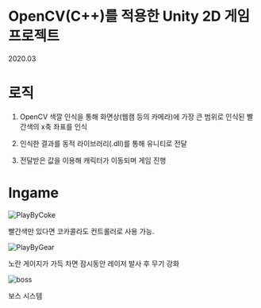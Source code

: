 # OpenCV(C++)를 적용한 Unity 2D 게임 프로젝트

2020.03

# 로직

1. OpenCV 색깔 인식을 통해 화면상(웹캠 등의 카메라)에 가장 큰 범위로 인식된 빨간색의 x축 좌표를 인식

2. 인식한 결과를 동적 라이브러리(.dll)를 통해 유니티로 전달

3. 전달받은 값을 이용해 캐릭터가 이동되며 게임 진행

# Ingame
![PlayByCoke](https://user-images.githubusercontent.com/24224903/79637892-7c27b300-81bd-11ea-8550-b66422488dfb.gif)

빨간색만 있다면 코카콜라도 컨트롤러로 사용 가능.

![PlayByGear](https://user-images.githubusercontent.com/24224903/79637894-7df17680-81bd-11ea-9a8e-e7b656462416.gif)

노란 게이지가 가득 차면 잠시동안 레이저 발사 후 무기 강화

![boss](https://user-images.githubusercontent.com/24224903/79637889-79c55900-81bd-11ea-85c3-970b0763c27d.gif)

보스 시스템
